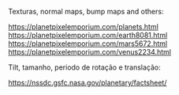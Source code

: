 Texturas, normal maps, bump maps and others:

https://planetpixelemporium.com/planets.html
https://planetpixelemporium.com/earth8081.html
https://planetpixelemporium.com/mars5672.html
https://planetpixelemporium.com/venus2234.html

Tilt, tamanho, periodo de rotação e translação:

https://nssdc.gsfc.nasa.gov/planetary/factsheet/
